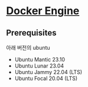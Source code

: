 # [Docker Engine](https://docs.docker.com/engine/install/ubuntu/)

## Prerequisites
아래 버전의 ubuntu
- Ubuntu Mantic 23.10
- Ubuntu Lunar 23.04
- Ubuntu Jammy 22.04 (LTS)
- Ubuntu Focal 20.04 (LTS)

